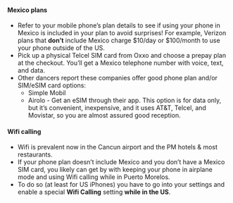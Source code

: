 #### Mexico plans

- Refer to your mobile phone’s plan details to see if using your phone in Mexico is included in your plan to avoid surprises! For example, Verizon plans that **don’t** include Mexico charge $10/day or $100/month to use your phone outside of the US.
- ⁠Pick up a physical Telcel SIM card from Oxxo and choose a prepay plan at the checkout. You’ll get a Mexico telephone number with voice, text, and data. 
- Other dancers report these companies offer good phone plan and/or SIM/eSIM card options:
  - Simple Mobil
  - Airolo - ⁠Get an eSIM through their app. This option is for data only, but it’s convenient, inexpensive, and it uses AT&T, Telcel, and Movistar, so you are almost assured good reception.

#### Wifi calling

- Wifi is prevalent now in the Cancun airport and the PM hotels & most restaurants.
- If your phone plan doesn’t include Mexico and you don’t have a Mexico SIM card, you likely can get by with keeping your phone in airplane mode and using Wifi calling while in Puerto Morelos.
- To do so (at least for US iPhones) you have to go into your settings and enable a special **Wifi Calling** setting **while in the US**.

